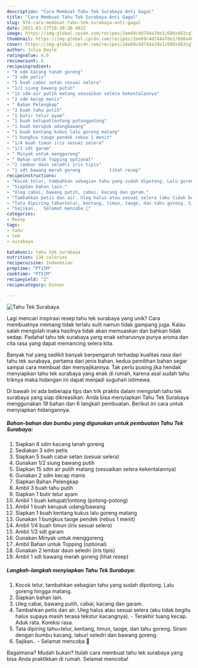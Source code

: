 ```yaml
---
description: "Cara Membuat Tahu Tek Surabaya Anti Gagal"
title: "Cara Membuat Tahu Tek Surabaya Anti Gagal"
slug: 974-cara-membuat-tahu-tek-surabaya-anti-gagal
date: 2021-03-27T18:39:30.482Z
image: https://img-global.cpcdn.com/recipes/2ee69c4d744a7de1/680x482cq70/tahu-tek-surabaya-foto-resep-utama.jpg
thumbnail: https://img-global.cpcdn.com/recipes/2ee69c4d744a7de1/680x482cq70/tahu-tek-surabaya-foto-resep-utama.jpg
cover: https://img-global.cpcdn.com/recipes/2ee69c4d744a7de1/680x482cq70/tahu-tek-surabaya-foto-resep-utama.jpg
author: Julia Doyle
ratingvalue: 4.6
reviewcount: 6
recipeingredient:
- "8 sdm kacang tanah goreng"
- "3 sdm petis"
- "5 buah cabai setan sesuai selera"
- "1/2 siung bawang putih"
- "15 sdm air putih matang sesuaikan selera kekentalannya"
- "2 sdm kecap manis"
- " Bahan Pelengkap"
- "3 buah tahu putih"
- "1 butir telur ayam"
- "1 buah ketupatlontong potongpotong"
- "1 buah kerupuk udangbawang"
- "1 buah kentang kukus lalu goreng matang"
- "1 bungkus taoge pendek rebus 1 menit"
- "1/4 buah timun iris sesuai selera"
- "1/2 sdt garam"
- " Minyak untuk menggoreng"
- " Bahan untuk Topping optional"
- "2 lembar daun seledri iris tipis"
- "1 sdt bawang merah goreng           lihat resep"
recipeinstructions:
- "Kocok telur, tambahkan sebagian tahu yang sudah dipotong. Lalu goreng hingga matang."
- "Siapkan bahan lain."
- "Uleg cabai, bawang putih, cabai, kacang dan garam."
- "Tambahkan petis dan air. Uleg halus atau sesuai selera (aku tidak begitu halus supaya masih terasa tekstur kacangnya).  Terakhir tuang kecap. Aduk rata. Koreksi rasa."
- "Tata dipiring tahu+telur, kentang, timun, taoge, dan tahu goreng. Siram dengan bumbu kacang, taburi seledri dan bawang goreng."
- "Sajikan..  Selamat mencoba 🤗"
categories:
- Resep
tags:
- tahu
- tek
- surabaya

katakunci: tahu tek surabaya 
nutrition: 134 calories
recipecuisine: Indonesian
preptime: "PT15M"
cooktime: "PT51M"
recipeyield: "2"
recipecategory: Dinner

---
```



![Tahu Tek Surabaya](https://img-global.cpcdn.com/recipes/2ee69c4d744a7de1/680x482cq70/tahu-tek-surabaya-foto-resep-utama.jpg)

Lagi mencari inspirasi resep tahu tek surabaya yang unik? Cara membuatnya memang tidak terlalu sulit namun tidak gampang juga. Kalau salah mengolah maka hasilnya tidak akan memuaskan dan bahkan tidak sedap. Padahal tahu tek surabaya yang enak seharusnya punya aroma dan cita rasa yang dapat memancing selera kita.



Banyak hal yang sedikit banyak berpengaruh terhadap kualitas rasa dari tahu tek surabaya, pertama dari jenis bahan, kedua pemilihan bahan segar sampai cara membuat dan menyajikannya. Tak perlu pusing jika hendak menyiapkan tahu tek surabaya yang enak di rumah, karena asal sudah tahu triknya maka hidangan ini dapat menjadi suguhan istimewa.


Di bawah ini ada beberapa tips dan trik praktis dalam mengolah tahu tek surabaya yang siap dikreasikan. Anda bisa menyiapkan Tahu Tek Surabaya menggunakan 19 bahan dan 6 langkah pembuatan. Berikut ini cara untuk menyiapkan hidangannya.

<!--inarticleads1-->

##### Bahan-bahan dan bumbu yang digunakan untuk pembuatan Tahu Tek Surabaya:

1. Siapkan 8 sdm kacang tanah goreng
1. Sediakan 3 sdm petis
1. Siapkan 5 buah cabai setan (sesuai selera)
1. Gunakan 1/2 siung bawang putih
1. Siapkan 15 sdm air putih matang (sesuaikan selera kekentalannya)
1. Gunakan 2 sdm kecap manis
1. Siapkan  Bahan Pelengkap
1. Ambil 3 buah tahu putih
1. Siapkan 1 butir telur ayam
1. Ambil 1 buah ketupat/lontong (potong-potong)
1. Ambil 1 buah kerupuk udang/bawang
1. Siapkan 1 buah kentang kukus lalu goreng matang
1. Gunakan 1 bungkus taoge pendek (rebus 1 menit)
1. Ambil 1/4 buah timun (iris sesuai selera)
1. Ambil 1/2 sdt garam
1. Gunakan  Minyak untuk menggoreng
1. Ambil  Bahan untuk Topping (optional)
1. Gunakan 2 lembar daun seledri (iris tipis)
1. Ambil 1 sdt bawang merah goreng           (lihat resep)




<!--inarticleads2-->

##### Langkah-langkah menyiapkan Tahu Tek Surabaya:

1. Kocok telur, tambahkan sebagian tahu yang sudah dipotong. Lalu goreng hingga matang.
1. Siapkan bahan lain.
1. Uleg cabai, bawang putih, cabai, kacang dan garam.
1. Tambahkan petis dan air. Uleg halus atau sesuai selera (aku tidak begitu halus supaya masih terasa tekstur kacangnya).  - Terakhir tuang kecap. Aduk rata. Koreksi rasa.
1. Tata dipiring tahu+telur, kentang, timun, taoge, dan tahu goreng. Siram dengan bumbu kacang, taburi seledri dan bawang goreng.
1. Sajikan..  - Selamat mencoba 🤗




Bagaimana? Mudah bukan? Itulah cara membuat tahu tek surabaya yang bisa Anda praktikkan di rumah. Selamat mencoba!

